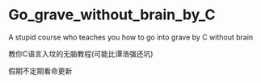 # Go_grave_without_brain_by_C
A stupid course who teaches you how to go into grave by C without brain

教你C语言入坟的无脑教程(可能比谭浩强还坑)

假期不定期看命更新